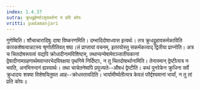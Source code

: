 ```yaml
---
index: 1.4.37
sutra: क्रुधद्रुहेर्ष्याऽसूयार्थानां यं प्रति कोपः
vritti: padamanjari
---
```


 गुणेष्विति। शौचाचारादिषुः दाषा विष्करणमिति। दम्भादिदोषाध्यास इत्यर्थः। तत्र क्रुधद्रुहावकर्मकाविति कारकशेषत्वान्नटस्य श्रृणोतीतिवत् षष्ठ।लं प्राप्तायां वचनम्, इतरयोस्तु सकर्मकत्वाद् द्वितीया प्राप्नोति। अत्र च चितदोषरूपत्वं यद्यपि क्रोधादीनामविशिष्टम्, तथाप्यन्येषामेवञ्जातीयकानां द्वेषादीनामग्रहणार्थमवान्तरभेदविवक्षया पृथगिमे निर्दिष्टाः, न तु चितदोषार्थानामिति। तेनास्मान् द्वेष्टीत्यत्र न भवति, अनभिनन्दनं ह्यस्यार्थः। तथा चाचेतनेष्वपि प्रयुज्यते--औषधं द्वेष्टीति। कथं पुनरेकेन क्रुधिना सर्वे क्रुधादयः शक्या विशेषयितुमत आह--क्रोधस्तावदिति। भार्यामीर्ष्यतीत्यत्र केवलं परैर्द्दश्यमानां भार्यां, न तु तां प्रति कोपः॥